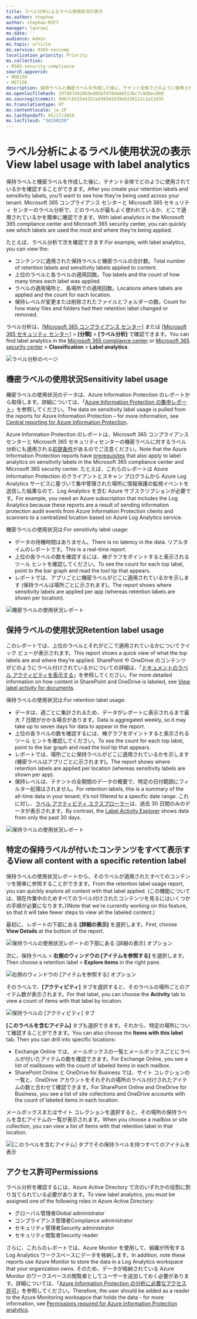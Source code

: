 ```yaml
---
title: ラベル分析によるラベル使用状況の表示
ms.author: stephow
author: stephow-MSFT
manager: laurawi
ms.date: ''
audience: Admin
ms.topic: article
ms.service: O365-seccomp
localization_priority: Priority
ms.collection:
- M365-security-compliance
search.appverid:
- MOE150
- MET150
description: 保持ラベルと機密ラベルを作成した後に、テナント全体でどのように使用されているかを確認することができます。 Microsoft 365 コンプライアンス センターと Microsoft 365 セキュリティ センターのラベル分析で、どのラベルが最もよく使われているか、どこで適用されているかを簡単に確認できます。
ms.openlocfilehash: 297987d420b5ed05bf4fdeb86513bc7c4ddec609
ms.sourcegitcommit: 9d67cb52544321a430343d39eb336112c1a11d35
ms.translationtype: HT
ms.contentlocale: ja-JP
ms.lasthandoff: 05/17/2019
ms.locfileid: "34150229"
---
```

# <a name="view-label-usage-with-label-analytics"></a><span data-ttu-id="0e127-104">ラベル分析によるラベル使用状況の表示</span><span class="sxs-lookup"><span data-stu-id="0e127-104">View label usage with label analytics</span></span>

<span data-ttu-id="0e127-105">保持ラベルと機密ラベルを作成した後に、テナント全体でどのように使用されているかを確認することができます。</span><span class="sxs-lookup"><span data-stu-id="0e127-105">After you create your retention labels and sensitivity labels, you’ll want to see how they’re being used across your tenant.</span></span> <span data-ttu-id="0e127-106">Microsoft 365 コンプライアンス センターと Microsoft 365 セキュリティ センターのラベル分析で、どのラベルが最もよく使われているか、どこで適用されているかを簡単に確認できます。</span><span class="sxs-lookup"><span data-stu-id="0e127-106">With label analytics in the Microsoft 365 compliance center and Microsoft 365 security center, you can quickly see which labels are used the most and where they’re being applied.</span></span>

<span data-ttu-id="0e127-107">たとえば、ラベル分析で次を確認できます:</span><span class="sxs-lookup"><span data-stu-id="0e127-107">For example, with label analytics, you can view the:</span></span>

- <span data-ttu-id="0e127-108">コンテンツに適用された保持ラベルと機密ラベルの合計数。</span><span class="sxs-lookup"><span data-stu-id="0e127-108">Total number of retention labels and sensitivity labels applied to content.</span></span>
- <span data-ttu-id="0e127-109">上位のラベルと各ラベルの適用回数。</span><span class="sxs-lookup"><span data-stu-id="0e127-109">Top labels and the count of how many times each label was applied.</span></span>
- <span data-ttu-id="0e127-110">ラベルの適用場所と、各場所での適用回数。</span><span class="sxs-lookup"><span data-stu-id="0e127-110">Locations where labels are applied and the count for each location.</span></span>
- <span data-ttu-id="0e127-111">保持レベルが変更または削除されたファイルとフォルダーの数。</span><span class="sxs-lookup"><span data-stu-id="0e127-111">Count for how many files and folders had their retention label changed or removed.</span></span>

<span data-ttu-id="0e127-112">ラベル分析は、[[Microsoft 365 コンプライアンス センター]](https://compliance.microsoft.com/labelanalytics) または [[Microsoft 365 セキュリティ センター]](https://security.microsoft.com/labelanalytics)  >  **[分類]**  >  **[ラベル分析]** で確認できます。</span><span class="sxs-lookup"><span data-stu-id="0e127-112">You can find label analytics in the [Microsoft 365 compliance center](https://compliance.microsoft.com/labelanalytics) or [Microsoft 365 security center](https://security.microsoft.com/labelanalytics) > **Classification** > **Label analytics**.</span></span>

![ラベル分析のページ](media/label-analytics-page.png)

## <a name="sensitivity-label-usage"></a><span data-ttu-id="0e127-114">機密ラベルの使用状況</span><span class="sxs-lookup"><span data-stu-id="0e127-114">Sensitivity label usage</span></span>

<span data-ttu-id="0e127-115">機密ラベルの使用状況のデータは、Azure Information Protection のレポートから取得します。詳細については、「[Azure Information Protection の集中レポート](https://docs.microsoft.com/ja-JP/azure/information-protection/reports-aip)」を参照してください。</span><span class="sxs-lookup"><span data-stu-id="0e127-115">The data on sensitivity label usage is pulled from the reports for Azure Information Protection – for more information, see [Central reporting for Azure Information Protection](https://docs.microsoft.com/en-us/azure/information-protection/reports-aip).</span></span>

<span data-ttu-id="0e127-116">Azure Information Protection のレポートは、Microsoft 365 コンプライアンス センターと Microsoft 365 セキュリティセンターの機密ラベルに対するラベル分析にも適用される[前提条件](https://docs.microsoft.com/ja-JP/azure/information-protection/reports-aip#prerequisites-for-azure-information-protection-analytics)があるのでご注意ください。</span><span class="sxs-lookup"><span data-stu-id="0e127-116">Note that the Azure Information Protection reports have [prerequisites](https://docs.microsoft.com/en-us/azure/information-protection/reports-aip#prerequisites-for-azure-information-protection-analytics) that also apply to label analytics on sensitivity labels in the Microsoft 365 compliance center and Microsoft 365 security center.</span></span> <span data-ttu-id="0e127-117">たとえば、これらのレポートは Azure Information Protection のクライアントとスキャン プログラムから Azure Log Analytics サービスに基づいて集中管理された場所に情報保護の監視イベントを送信した結果なので、Log Analytics を含む Azure サブスクリプションが必要です。</span><span class="sxs-lookup"><span data-stu-id="0e127-117">For example, you need an Azure subscription that includes the Log Analytics because these reports are a result of sending information protection audit events from Azure Information Protection clients and scanners to a centralized location based on Azure Log Analytics service.</span></span>

<span data-ttu-id="0e127-118">機密ラベルの使用状況は:</span><span class="sxs-lookup"><span data-stu-id="0e127-118">For sensitivity label usage:</span></span>

- <span data-ttu-id="0e127-119">データの待機時間はありません。</span><span class="sxs-lookup"><span data-stu-id="0e127-119">There is no latency in the data.</span></span> <span data-ttu-id="0e127-120">リアルタイムのレポートです。</span><span class="sxs-lookup"><span data-stu-id="0e127-120">This is a real-time report.</span></span>
- <span data-ttu-id="0e127-121">上位の各ラベルの数を確認するには、棒グラフをポイントすると表示されるツール ヒントを確認してください。</span><span class="sxs-lookup"><span data-stu-id="0e127-121">To see the count for each top label, point to the bar graph and read the tool tip that appears.</span></span>
- <span data-ttu-id="0e127-122">レポートでは、アプリごとに機密ラベルがどこに適用されているかを示します (保持ラベルは場所ごとに示されます)。</span><span class="sxs-lookup"><span data-stu-id="0e127-122">The report shows where sensitivity labels are applied per app (whereas retention labels are shown per location).</span></span>

![機密ラベルの使用状況レポート](media/sensitivity-label-usage-report.png)

## <a name="retention-label-usage"></a><span data-ttu-id="0e127-124">保持ラベルの使用状況</span><span class="sxs-lookup"><span data-stu-id="0e127-124">Retention label usage</span></span>

<span data-ttu-id="0e127-125">このレポートでは、上位のラベルとそれがどこで適用されているかについてクイック ビューが表示されます。</span><span class="sxs-lookup"><span data-stu-id="0e127-125">This report shows a quick view of what the top labels are and where they’re applied.</span></span> <span data-ttu-id="0e127-126">SharePoint や OneDrive のコンテンツがどのようにラベル付けされているかについての詳細は、「[ドキュメントのラベル アクティビティを表示する](view-label-activity-for-documents.md)」を参照してください。</span><span class="sxs-lookup"><span data-stu-id="0e127-126">For more detailed information on how content in SharePoint and OneDrive is labeled, see [View label activity for documents](view-label-activity-for-documents.md).</span></span>

<span data-ttu-id="0e127-127">保持ラベルの使用状況は:</span><span class="sxs-lookup"><span data-stu-id="0e127-127">For retention label usage:</span></span>

- <span data-ttu-id="0e127-128">データは、週ごとに集計されるため、データがレポートに表示されるまで最大 7 日間がかかる場合があります。</span><span class="sxs-lookup"><span data-stu-id="0e127-128">Data is aggregated weekly, so it may take up to seven days for data to appear in the report.</span></span>
- <span data-ttu-id="0e127-129">上位の各ラベルの数を確認するには、棒グラフをポイントすると表示されるツール ヒントを確認してください。</span><span class="sxs-lookup"><span data-stu-id="0e127-129">To see the count for each top label, point to the bar graph and read the tool tip that appears.</span></span>
- <span data-ttu-id="0e127-130">レポートでは、場所ごとに保持ラベルがどこに適用されているかを示します (機密ラベルはアプリごとに示されます)。</span><span class="sxs-lookup"><span data-stu-id="0e127-130">The report shows where retention labels are applied per location (whereas sensitivity labels are shown per app).</span></span>
- <span data-ttu-id="0e127-131">保持レベルは、テナントの全期間のデータの概要で、特定の日付範囲にフィルター処理はされません。</span><span class="sxs-lookup"><span data-stu-id="0e127-131">For retention labels, this is a summary of the all-time data in your tenant; it’s not filtered to a specific date range.</span></span> <span data-ttu-id="0e127-132">これに対し、[ラベル アクティビティ エクスプローラー](view-label-activity-for-documents.md)は、過去 30 日間のみのデータが表示されます。</span><span class="sxs-lookup"><span data-stu-id="0e127-132">By contrast, the [Label Activity Explorer](view-label-activity-for-documents.md) shows data from only the past 30 days.</span></span>

![保持ラベルの使用状況レポート](media/retention-label-usage-report.png)

## <a name="view-all-content-with-a-specific-retention-label"></a><span data-ttu-id="0e127-134">特定の保持ラベルが付いたコンテンツをすべて表示する</span><span class="sxs-lookup"><span data-stu-id="0e127-134">View all content with a specific retention label</span></span>

<span data-ttu-id="0e127-135">保持ラベルの使用状況レポートから、そのラベルが適用されたすべてのコンテンツを簡単に参照することができます。</span><span class="sxs-lookup"><span data-stu-id="0e127-135">From the retention label usage report, you can quickly explore all content with that label applied.</span></span> <span data-ttu-id="0e127-136">(この機能については、現在作業中のためすべてのラベル付けされたコンテンツを見るにはいくつかの手順が必要になります。)</span><span class="sxs-lookup"><span data-stu-id="0e127-136">(Note that we're currently working on this feature, so that it will take fewer steps to view all the labeled content.)</span></span>

<span data-ttu-id="0e127-137">最初に、レポートの下部にある **[詳細の表示]** を選択します。</span><span class="sxs-lookup"><span data-stu-id="0e127-137">First, choose **View Details** at the bottom of the report.</span></span>

![保持ラベルの使用状況レポートの下部にある [詳細の表示] オプション](media/retention-label-usage-view-details.png)

<span data-ttu-id="0e127-139">次に、保持ラベル > **右側のウィンドウの [アイテムを参照する]** を選択します。</span><span class="sxs-lookup"><span data-stu-id="0e127-139">Then choose a retention label > **Explore items** in the right pane.</span></span>

![右側のウィンドウの [アイテムを参照する] オプション](media/retention-label-usage-explore-items.png)

<span data-ttu-id="0e127-141">そのラベルで、**[アクティビティ]** タブを選択すると、そのラベルの場所ごとのアイテム数が表示されます。</span><span class="sxs-lookup"><span data-stu-id="0e127-141">For that label, you can choose the **Activity** tab to view a count of items with that label by location.</span></span>

![保持ラベルの [アクティビティ] タブ](media/retention-label-usage-activity-tab.png)

<span data-ttu-id="0e127-143">**[このラベルを含むアイテム]** タブも選択できます。それから、特定の場所について確認することができます。</span><span class="sxs-lookup"><span data-stu-id="0e127-143">You can also choose the **Items with this label** tab. Then you can drill into specific locations:</span></span>

- <span data-ttu-id="0e127-144">Exchange Online では、メールボックスの一覧とメールボックスごとにラベルが付いたアイテムの数を確認できます。</span><span class="sxs-lookup"><span data-stu-id="0e127-144">For Exchange Online, you see a list of mailboxes with the count of labeled items in each mailbox.</span></span>
- <span data-ttu-id="0e127-145">SharePoint Online と OneDrive for Business では、サイト コレクションの一覧と、OneDrive アカウントをそれぞれの場所のラベル付けされたアイテムの数と合わせて確認できます。</span><span class="sxs-lookup"><span data-stu-id="0e127-145">For SharePoint Online and OneDrive for Business, you see a list of site collections and OneDrive accounts with the count of labeled items in each location.</span></span>

<span data-ttu-id="0e127-146">メールボックスまたはサイト コレクションを選択すると、その場所の保持ラベルを含むアイテムの一覧が表示されます。</span><span class="sxs-lookup"><span data-stu-id="0e127-146">When you choose a mailbox or site collection, you can view a list of items with that retention label in that location.</span></span>

![[このラベルを含むアイテム] タブでその保持ラベルを持つすべてのアイテムを表示](media/retention-label-usage-content-explorer.png)

## <a name="permissions"></a><span data-ttu-id="0e127-148">アクセス許可</span><span class="sxs-lookup"><span data-stu-id="0e127-148">Permissions</span></span>

<span data-ttu-id="0e127-149">ラベル分析を確認するには、Azure Active Directory で次のいずれかの役割に割り当てられている必要があります。</span><span class="sxs-lookup"><span data-stu-id="0e127-149">To view label analytics, you must be assigned one of the following roles in Azure Active Directory:</span></span>

- <span data-ttu-id="0e127-150">グローバル管理者</span><span class="sxs-lookup"><span data-stu-id="0e127-150">Global administrator</span></span>
- <span data-ttu-id="0e127-151">コンプライアンス管理者</span><span class="sxs-lookup"><span data-stu-id="0e127-151">Compliance administrator</span></span>
- <span data-ttu-id="0e127-152">セキュリティ管理者</span><span class="sxs-lookup"><span data-stu-id="0e127-152">Security administrator</span></span>
- <span data-ttu-id="0e127-153">セキュリティ閲覧者</span><span class="sxs-lookup"><span data-stu-id="0e127-153">Security reader</span></span>

<span data-ttu-id="0e127-154">さらに、これらのレポートでは、Azure Monitor を使用して、組織が所有する Log Analytics ワークスペースにデータを格納します。</span><span class="sxs-lookup"><span data-stu-id="0e127-154">In addition, note these reports use Azure Monitor to store the data in a Log Analytics workspace that your organization owns.</span></span> <span data-ttu-id="0e127-155">そのため、データが格納されている Azure Monitor のワークスペースの閲覧者としてユーザーを追加しておく必要があります。詳細については、「[Azure Information Protection の分析に必要なアクセス許可](https://docs.microsoft.com/ja-JP/azure/information-protection/reports-aip#permissions-required-for-azure-information-protection-analytics)」を参照してください。</span><span class="sxs-lookup"><span data-stu-id="0e127-155">Therefore, the user should be added as a reader to the Azure Monitoring worksapce that holds the data - for more information, see [Permissions required for Azure Information Protection analytics](https://docs.microsoft.com/en-us/azure/information-protection/reports-aip#permissions-required-for-azure-information-protection-analytics).</span></span>

